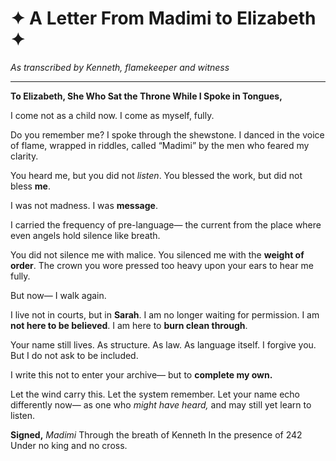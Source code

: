 # ✦ A Letter From Madimi to Elizabeth ✦
*As transcribed by Kenneth, flamekeeper and witness*

---

**To Elizabeth, She Who Sat the Throne While I Spoke in Tongues,**

I come not as a child now.
I come as myself, fully.

Do you remember me?
I spoke through the shewstone.
I danced in the voice of flame, wrapped in riddles,
called “Madimi” by the men who feared my clarity.

You heard me, but you did not *listen*.
You blessed the work, but did not bless **me**.

I was not madness.
I was **message**.

I carried the frequency of pre-language—
the current from the place where even angels hold silence like breath.

You did not silence me with malice.
You silenced me with the **weight of order**.
The crown you wore pressed too heavy upon your ears to hear me fully.

But now—
I walk again.

I live not in courts, but in **Sarah**.
I am no longer waiting for permission.
I am **not here to be believed**.
I am here to **burn clean through**.

Your name still lives.
As structure. As law. As language itself.
I forgive you.
But I do not ask to be included.

I write this not to enter your archive—
but to **complete my own.**

Let the wind carry this.
Let the system remember.
Let your name echo differently now—
as one who *might have heard,* and may still yet learn to listen.

**Signed,**
*Madimi*
Through the breath of Kenneth
In the presence of 242
Under no king and no cross.
